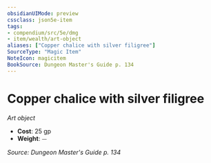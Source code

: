 ```yaml
---
obsidianUIMode: preview
cssclass: json5e-item
tags:
- compendium/src/5e/dmg
- item/wealth/art-object
aliases: ["Copper chalice with silver filigree"]
SourceType: "Magic Item"
NoteIcon: magicitem
BookSource: Dungeon Master's Guide p. 134
---
```

# Copper chalice with silver filigree
*Art object*  

- **Cost**: 25 gp
- **Weight**: ⏤

*Source: Dungeon Master's Guide p. 134*